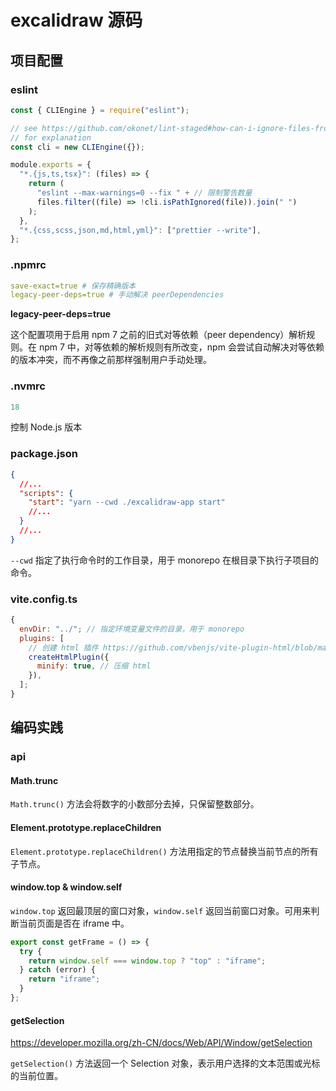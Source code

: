# excalidraw 源码

## 项目配置

### eslint

```js
const { CLIEngine } = require("eslint");

// see https://github.com/okonet/lint-staged#how-can-i-ignore-files-from-eslintignore-
// for explanation
const cli = new CLIEngine({});

module.exports = {
  "*.{js,ts,tsx}": (files) => {
    return (
      "eslint --max-warnings=0 --fix " + // 限制警告数量
      files.filter((file) => !cli.isPathIgnored(file)).join(" ")
    );
  },
  "*.{css,scss,json,md,html,yml}": ["prettier --write"],
};
```

### .npmrc

```yml
save-exact=true # 保存精确版本
legacy-peer-deps=true # 手动解决 peerDependencies
```

**legacy-peer-deps=true**

这个配置项用于启用 npm 7 之前的旧式对等依赖（peer dependency）解析规则。在 npm 7 中，对等依赖的解析规则有所改变，npm 会尝试自动解决对等依赖的版本冲突，而不再像之前那样强制用户手动处理。

### .nvmrc

```yml
18
```

控制 Node.js 版本

### package.json

```json
{
  //...
  "scripts": {
    "start": "yarn --cwd ./excalidraw-app start"
    //...
  }
  //...
}
```

`--cwd` 指定了执行命令时的工作目录，用于 monorepo 在根目录下执行子项目的命令。

### vite.config.ts

```js
{
  envDir: "../"; // 指定环境变量文件的目录，用于 monorepo
  plugins: [
    // 创建 html 插件 https://github.com/vbenjs/vite-plugin-html/blob/main/README.zh_CN.md
    createHtmlPlugin({
      minify: true, // 压缩 html
    }),
  ];
}
```

## 编码实践

### api

#### Math.trunc

`Math.trunc()` 方法会将数字的小数部分去掉，只保留整数部分。

#### Element.prototype.replaceChildren

`Element.prototype.replaceChildren()` 方法用指定的节点替换当前节点的所有子节点。

#### window.top & window.self

`window.top` 返回最顶层的窗口对象，`window.self` 返回当前窗口对象。可用来判断当前页面是否在 iframe 中。

```js
export const getFrame = () => {
  try {
    return window.self === window.top ? "top" : "iframe";
  } catch (error) {
    return "iframe";
  }
};
```

#### getSelection

https://developer.mozilla.org/zh-CN/docs/Web/API/Window/getSelection

`getSelection()` 方法返回一个 Selection 对象，表示用户选择的文本范围或光标的当前位置。
